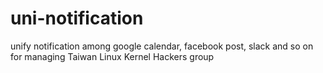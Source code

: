 # uni-notification
unify notification among google calendar, facebook post, slack and so on for managing Taiwan Linux Kernel Hackers group 
